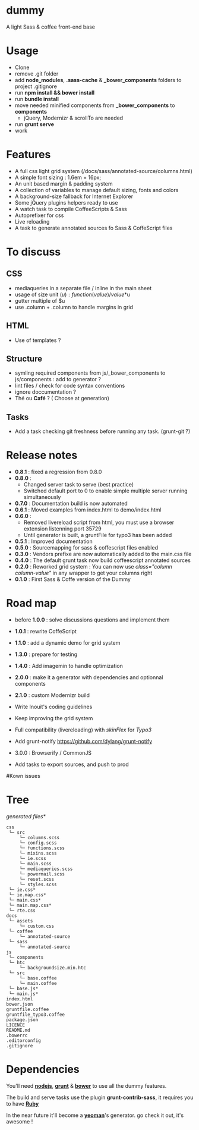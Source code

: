 dummy
=====

A light Sass &amp; coffee front-end base


# Usage

- Clone
- remove .git folder
- add **node_modules**, **.sass-cache** & **\_bower\_components** folders to project .gitignore
- run **npm install && bower install**
- run **bundle install**
- move needed minified components from **\_bower\_components** to **components**
  - jQuery, Modernizr & scrollTo are needed
- run **grunt serve**
- work


# Features

- A full css light grid system (/docs/sass/annotated-source/columns.html)
- A simple font sizing : 1.6em = 16px;
- An unit based margin & padding system
- A collection of variables to manage default sizing, fonts and colors
- A background-size fallback for Internet Explorer
- Some jQuery plugins helpers ready to use
- A watch task to compile CoffeeScripts & Sass
- Autoprefixer for css
- Live reloading
- A task to generate annotated sources fo Sass & CoffeScript files


# To discuss

## CSS

- mediaqueries in a separate file / inline in the main sheet
- usage of size unit ($u) : function(value) / value*$u
- gutter multiple of $u
- use .column + .column to handle margins in grid

## HTML

- Use of templates ?

## Structure

- symling required components from js/\_bower\_components to js/components : add to generator ?
- lint files / check for code syntax conventions
- ignore doccumentation ?
- Thé ou **Café** ? ( Choose at generation)

## Tasks

- Add a task checking git freshness before running any task. (grunt-git ?)


# Release notes

- **0.8.1** : fixed a regression from 0.8.0
- **0.8.0** :
  - Changed server task to serve (best practice)
  - Switched default port to 0 to enable simple multiple server running simultaneously
- **0.7.0** :    Documentation build is now automated
- **0.6.1** :    Moved examples from index.html to demo/index.html
- **0.6.0** :
  - Removed livereload script from html, you must use a browser extension listenning port 35729
  - Until generator is built, a gruntFile for typo3 has been added
- **0.5.1** :    Improved documentation
- **0.5.0** :    Sourcemapping for sass & coffescript files enabled
- **0.3.0** :    Vendors prefixe are now automatically added to the main.css file
- **0.4.0** :    The default grunt task now build coffeescript annotated sources
- **0.2.0** :    Reworked grid system : You can now use *class="column column-value"* in any wrapper to get your columns right
- **0.1.0** :    First Sass & Coffe version of the Dummy


# Road map

- before **1.0.0** : solve discussions questions and implement them
- **1.0.1** : rewrite CoffeScript
- **1.1.0** : add a dynamic demo for grid system
- **1.3.0** : prepare for testing
- **1.4.0** : Add imagemin to handle optimization
- **2.0.0** : make it a generator with dependencies and optionnal components
- **2.1.0** : custom Modernizr build


- Write Inouit's coding guidelines
- Keep improving the grid system
- Full compatibility (livereloading) with *skinFlex* for *Typo3*
- Add grunt-notify https://github.com/dylang/grunt-notify
- 3.0.0 : Browserify / CommonJS
- Add tasks to export sources, and push to prod


#Kown issues


# Tree

_generated files*_

    css
     └─ src
         └─ columns.scss
         └─ config.scss
         └─ functions.scss
         └─ mixins.scss
         └─ ie.scss
         └─ main.scss
         └─ mediaqueries.scss
         └─ powermail.scss
         └─ reset.scss
         └─ styles.scss
     └─ ie.css*
     └─ ie.map.css*
     └─ main.css*
     └─ main.map.css*
     └─ rte.css
    docs
     └─ assets
         └─ custom.css
     └─ coffee
         └─ annotated-source
     └─ sass
         └─ annotated-source
    js
     └─ components
     └─ htc
         └─ backgroundsize.min.htc
     └─ src
         └─ base.coffee
         └─ main.coffee
     └─ base.js*
     └─ main.js*
    index.html
    bower.json
    gruntfile.coffee
    gruntfile_typo3.coffee
    package.json
    LICENCE
    README.md
    .bowerrc
    .editorconfig
    .gitignore


# Dependencies

You'll need **[nodejs](http://nodejs.org)**, **[grunt](http://gruntjs.com)** & **[bower](http://bower.io)** to use all the dummy features.

The build and serve tasks use the plugin **grunt-contrib-sass**, it requires you to have **[Ruby](https://www.ruby-lang.org/)**

In the near future it'll become a **[yeoman](http://yeoman.io)**'s generator. go check it out, it's awesome !
